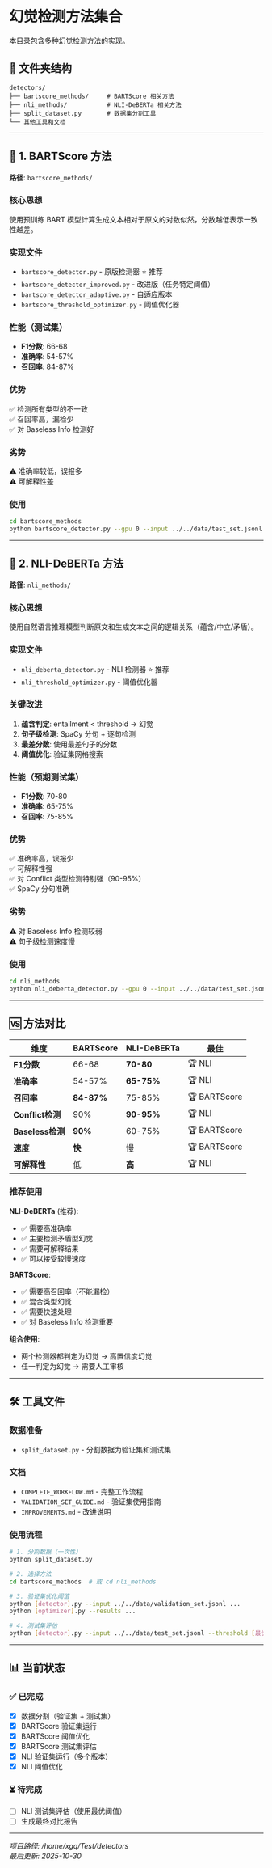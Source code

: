 # 幻觉检测方法集合

本目录包含多种幻觉检测方法的实现。

## 📂 文件夹结构

```
detectors/
├── bartscore_methods/     # BARTScore 相关方法
├── nli_methods/           # NLI-DeBERTa 相关方法
├── split_dataset.py       # 数据集分割工具
└── 其他工具和文档
```

---

## 📁 1. BARTScore 方法

**路径**: `bartscore_methods/`

### 核心思想
使用预训练 BART 模型计算生成文本相对于原文的对数似然，分数越低表示一致性越差。

### 实现文件
- `bartscore_detector.py` - 原版检测器 ⭐ 推荐
- `bartscore_detector_improved.py` - 改进版（任务特定阈值）
- `bartscore_detector_adaptive.py` - 自适应版本
- `bartscore_threshold_optimizer.py` - 阈值优化器

### 性能（测试集）
- **F1分数**: 66-68
- **准确率**: 54-57%
- **召回率**: 84-87%

### 优势
✅ 检测所有类型的不一致  
✅ 召回率高，漏检少  
✅ 对 Baseless Info 检测好  

### 劣势
⚠️ 准确率较低，误报多  
⚠️ 可解释性差  

### 使用
```bash
cd bartscore_methods
python bartscore_detector.py --gpu 0 --input ../../data/test_set.jsonl --threshold -1.8734
```

---

## 📁 2. NLI-DeBERTa 方法

**路径**: `nli_methods/`

### 核心思想
使用自然语言推理模型判断原文和生成文本之间的逻辑关系（蕴含/中立/矛盾）。

### 实现文件
- `nli_deberta_detector.py` - NLI 检测器 ⭐ 推荐
- `nli_threshold_optimizer.py` - 阈值优化器

### 关键改进
1. **蕴含判定**: entailment < threshold → 幻觉
2. **句子级检测**: SpaCy 分句 + 逐句检测
3. **最差分数**: 使用最差句子的分数
4. **阈值优化**: 验证集网格搜索

### 性能（预期测试集）
- **F1分数**: 70-80
- **准确率**: 65-75%
- **召回率**: 75-85%

### 优势
✅ 准确率高，误报少  
✅ 可解释性强  
✅ 对 Conflict 类型检测特别强（90-95%）  
✅ SpaCy 分句准确  

### 劣势
⚠️ 对 Baseless Info 检测较弱  
⚠️ 句子级检测速度慢  

### 使用
```bash
cd nli_methods
python nli_deberta_detector.py --gpu 0 --input ../../data/test_set.jsonl --threshold 0.54 --use-entailment --sentence-level
```

---

## 🆚 方法对比

| 维度 | BARTScore | NLI-DeBERTa | 最佳 |
|------|-----------|-------------|------|
| **F1分数** | 66-68 | **70-80** | 🏆 NLI |
| **准确率** | 54-57% | **65-75%** | 🏆 NLI |
| **召回率** | **84-87%** | 75-85% | 🏆 BARTScore |
| **Conflict检测** | 90% | **90-95%** | 🏆 NLI |
| **Baseless检测** | **90%** | 60-75% | 🏆 BARTScore |
| **速度** | **快** | 慢 | 🏆 BARTScore |
| **可解释性** | 低 | **高** | 🏆 NLI |

### 推荐使用

**NLI-DeBERTa** (推荐):
- ✅ 需要高准确率
- ✅ 主要检测矛盾型幻觉
- ✅ 需要可解释结果
- ✅ 可以接受较慢速度

**BARTScore**:
- ✅ 需要高召回率（不能漏检）
- ✅ 混合类型幻觉
- ✅ 需要快速处理
- ✅ 对 Baseless Info 检测重要

**组合使用**:
- 两个检测器都判定为幻觉 → 高置信度幻觉
- 任一判定为幻觉 → 需要人工审核

---

## 🛠️ 工具文件

### 数据准备
- `split_dataset.py` - 分割数据为验证集和测试集

### 文档
- `COMPLETE_WORKFLOW.md` - 完整工作流程
- `VALIDATION_SET_GUIDE.md` - 验证集使用指南
- `IMPROVEMENTS.md` - 改进说明

### 使用流程
```bash
# 1. 分割数据（一次性）
python split_dataset.py

# 2. 选择方法
cd bartscore_methods  # 或 cd nli_methods

# 3. 验证集优化阈值
python [detector].py --input ../../data/validation_set.jsonl ...
python [optimizer].py --results ...

# 4. 测试集评估
python [detector].py --input ../../data/test_set.jsonl --threshold [最优值] ...
```

---

## 📊 当前状态

### ✅ 已完成
- [x] 数据分割（验证集 + 测试集）
- [x] BARTScore 验证集运行
- [x] BARTScore 阈值优化
- [x] BARTScore 测试集评估
- [x] NLI 验证集运行（多个版本）
- [x] NLI 阈值优化

### ⏳ 待完成
- [ ] NLI 测试集评估（使用最优阈值）
- [ ] 生成最终对比报告

---

*项目路径: /home/xgq/Test/detectors*  
*最后更新: 2025-10-30*

